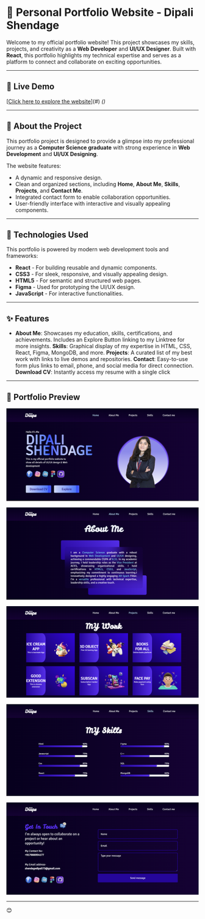 # 🌟 Personal Portfolio Website - **Dipali Shendage**

Welcome to my official portfolio website! This project showcases my skills, projects, and creativity as a **Web Developer** and **UI/UX Designer**. Built with **React**, this portfolio highlights my technical expertise and serves as a platform to connect and collaborate on exciting opportunities.

---

## 🔗 Live Demo  
[[Click here to explore the website](https://diiips.vercel.app/)](#) *()*

---

## 📜 About the Project  
This portfolio project is designed to provide a glimpse into my professional journey as a **Computer Science graduate** with strong experience in **Web Development** and **UI/UX Designing**.  

The website features:  
- A dynamic and responsive design.  
- Clean and organized sections, including **Home**, **About Me**, **Skills**, **Projects**, and **Contact Me**.  
- Integrated contact form to enable collaboration opportunities.  
- User-friendly interface with interactive and visually appealing components.

---

## 🚀 Technologies Used  
This portfolio is powered by modern web development tools and frameworks:  

- **React** - For building reusable and dynamic components.  
- **CSS3** - For sleek, responsive, and visually appealing design.  
- **HTML5** - For semantic and structured web pages.  
- **Figma** - Used for prototyping the UI/UX design.  
- **JavaScript** - For interactive functionalities.  

---

## ✨ Features  
- **About Me**: Showcases my education, skills, certifications, and achievements. Includes an Explore Button linking to my Linktree for more insights.
  **Skills**: Graphical display of my expertise in HTML, CSS, React, Figma, MongoDB, and more.
  **Projects**: A curated list of my best work with links to live demos and repositories.
  **Contact**: Easy-to-use form plus links to email, phone, and social media for direct connection.
  **Download CV**: Instantly access my resume with a single click 

---

## 🚀 Portfolio Preview 
 
![Home Page](./public/Home_pg.png)
 
![About Me](./public/About_me.png)
 
![Projects Page](./public/Projects.png)
  
![Skills Page](./public/Skills.png)
  
![Contact Page](./public/Contact_me.png)

---
😊
